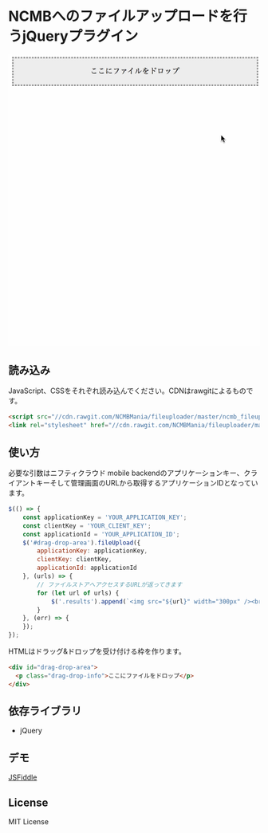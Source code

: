 # NCMBへのファイルアップロードを行うjQueryプラグイン

![](./demo.gif)

## 読み込み

JavaScript、CSSをそれぞれ読み込んでください。CDNはrawgitによるものです。

```html
<script src="//cdn.rawgit.com/NCMBMania/fileuploader/master/ncmb_fileuploader.js"></script>
<link rel="stylesheet" href="//cdn.rawgit.com/NCMBMania/fileuploader/master/ncmb_fileuploader.css">
```

## 使い方

必要な引数はニフティクラウド mobile backendのアプリケーションキー、クライアントキーそして管理画面のURLから取得するアプリケーションIDとなっています。

```javascript
$(() => {
    const applicationKey = 'YOUR_APPLICATION_KEY';
    const clientKey = 'YOUR_CLIENT_KEY';
    const applicationId = 'YOUR_APPLICATION_ID';
	$('#drag-drop-area').fileUpload({
        applicationKey: applicationKey,
        clientKey: clientKey,
        applicationId: applicationId
    }, (urls) => {
        // ファイルストアへアクセスするURLが返ってきます
  	    for (let url of urls) {
    	    $('.results').append(`<img src="${url}" width="300px" /><br />`);
        }
    }, (err) => {
    });
});
```

HTMLはドラッグ&ドロップを受け付ける枠を作ります。

```html
<div id="drag-drop-area">
  <p class="drag-drop-info">ここにファイルをドロップ</p>
</div>
```

## 依存ライブラリ

- jQuery

## デモ

[JSFiddle](https://jsfiddle.net/1Lwpf0jt/)

## License

MIT License

